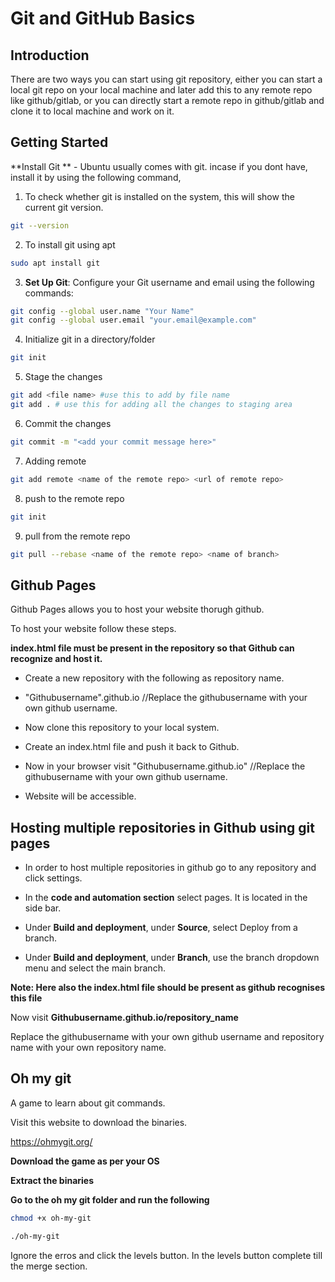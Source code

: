 # Git and GitHub Basics

## Introduction
There are two ways you can start using git repository, either you can start a local git repo on your local machine and later add this to any remote repo like github/gitlab, or you can directly start a remote repo in github/gitlab and clone it to local machine and work on it.


## Getting Started

**Install Git ** - Ubuntu usually comes with git. incase if you dont have, install it by using the following command,

1. To check whether git is installed on the system, this will show the current git version.
```bash
git --version
```
2. To install git using apt 
```bash
sudo apt install git
```
3. **Set Up Git**: Configure your Git username and email using the following commands:
```bash
git config --global user.name "Your Name"
git config --global user.email "your.email@example.com"
```
4. Initialize git in a directory/folder
```bash
git init
```
5. Stage the changes
```bash
git add <file name> #use this to add by file name
git add . # use this for adding all the changes to staging area
```
6. Commit the changes
```bash
git commit -m "<add your commit message here>"
```
7. Adding remote
```bash
git add remote <name of the remote repo> <url of remote repo>
```
8. push to the remote repo
```bash
git init
```
9. pull from the remote repo
```bash
git pull --rebase <name of the remote repo> <name of branch>
```












## Github Pages

Github Pages allows you to host your website thorugh github.

To host your website follow these steps.

**index.html file must be present in the repository so that Github can recognize and host it.**

- Create a new repository with the following as repository name.

- "Githubusername".github.io //Replace the githubusername with your own github username.

- Now clone this repository to your local system.

- Create an index.html file and push it back to Github.

- Now in your browser visit "Githubusername.github.io" //Replace the githubusername with your own github username.

- Website will be accessible.


## Hosting multiple repositories in Github using git pages

- In order to host multiple repositories in github go to any repository and click settings.

- In the **code and automation section** select pages. It is located in the side bar.

- Under **Build and deployment**, under **Source**, select Deploy from a branch.

- Under **Build and deployment**, under **Branch**, use the branch dropdown menu and select the main branch.


**Note: Here also the index.html file should be present as github recognises this file**

Now visit **Githubusername.github.io/repository_name**

Replace the githubusername with your own github username and repository name with your own repository name.


## Oh my git

A game to learn about git commands.

Visit this website to download the binaries.

https://ohmygit.org/

**Download the game as per your OS**

**Extract the binaries**

**Go to the oh my git folder and run the following**

```bash
chmod +x oh-my-git

./oh-my-git
```

Ignore the erros and click the levels button. In the levels button complete till the merge section.

